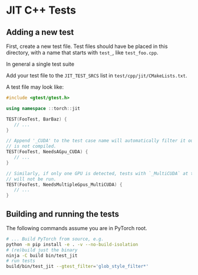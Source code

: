# JIT C++ Tests

## Adding a new test
First, create a new test file. Test files should have be placed in this
directory, with a name that starts with `test_`, like `test_foo.cpp`.

In general a single test suite

Add your test file to the `JIT_TEST_SRCS` list in `test/cpp/jit/CMakeLists.txt`.

A test file may look like:
```cpp
#include <gtest/gtest.h>

using namespace ::torch::jit

TEST(FooTest, BarBaz) {
   // ...
}

// Append '_CUDA' to the test case name will automatically filter it out if CUDA
// is not compiled.
TEST(FooTest, NeedsAGpu_CUDA) {
   // ...
}

// Similarly, if only one GPU is detected, tests with `_MultiCUDA` at the end
// will not be run.
TEST(FooTest, NeedsMultipleGpus_MultiCUDA) {
   // ...
}
```

## Building and running the tests
The following commands assume you are in PyTorch root.

```bash
# ... Build PyTorch from source, e.g.
python -m pip install -e . -v --no-build-isolation
# (re)build just the binary
ninja -C build bin/test_jit
# run tests
build/bin/test_jit --gtest_filter='glob_style_filter*'
```
